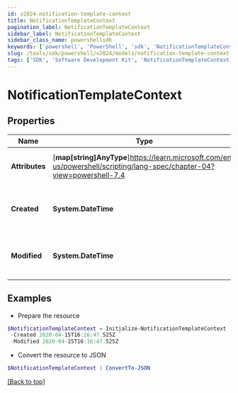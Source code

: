 ```yaml
---
id: v2024-notification-template-context
title: NotificationTemplateContext
pagination_label: NotificationTemplateContext
sidebar_label: NotificationTemplateContext
sidebar_class_name: powershellsdk
keywords: ['powershell', 'PowerShell', 'sdk', 'NotificationTemplateContext', 'V2024NotificationTemplateContext'] 
slug: /tools/sdk/powershell/v2024/models/notification-template-context
tags: ['SDK', 'Software Development Kit', 'NotificationTemplateContext', 'V2024NotificationTemplateContext']
---
```



# NotificationTemplateContext

## Properties

Name | Type | Description | Notes
------------ | ------------- | ------------- | -------------
**Attributes** | [**map[string]AnyType**]https://learn.microsoft.com/en-us/powershell/scripting/lang-spec/chapter-04?view=powershell-7.4 | A JSON object that stores the context. | [optional] 
**Created** | **System.DateTime** | When the global context was created | [optional] 
**Modified** | **System.DateTime** | When the global context was last modified | [optional] 

## Examples

- Prepare the resource
```powershell
$NotificationTemplateContext = Initialize-NotificationTemplateContext  -Attributes {productUrl=https://test-org.identitysoon.com, brandingConfigs={default={narrowLogoURL=null, productName=SailPoint, standardLogoURL=null, navigationColor=011E64, actionButtonColor=20B2DE, emailFromAddress=null, activeLinkColor=20B2DE, loginInformationalMessage=null}}} `
 -Created 2020-04-15T16:16:47.525Z `
 -Modified 2020-04-15T16:16:47.525Z
```

- Convert the resource to JSON
```powershell
$NotificationTemplateContext | ConvertTo-JSON
```


[[Back to top]](#) 

